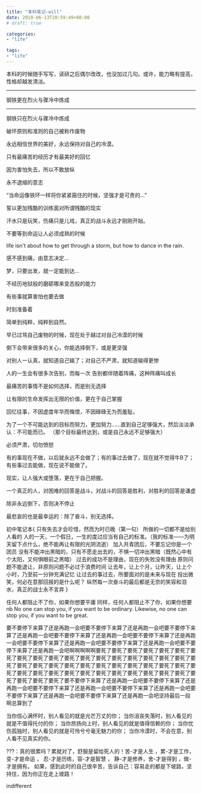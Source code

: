 ```yaml
---
title: "本科笔记-will"
date: 2018-06-13T20:59:49+08:00
# draft: true

categories:
- "life"

tags:
- "life"
---
```


本科的时候随手写写，读研之后偶尔改改，也没加过几句。或许，能力略有提高，性格却越发清淡。

---

钢铁更在烈火与骤冷中炼成

---

钢铁只在烈火与骤冷中炼成

破坏原则和准则的自己被称作废物

永远相信世界的美好，永远保持对自己的冷漠。

只有最痛苦的经历才有最美好的回忆

因为害怕失去，所以不敢放纵

永不退缩的意志

“当命运像铁环一样将你紧紧箍住的时候，坚强才是可贵的…”

誓以更加残酷的训练面对所谓残酷的现实

汗水只是玩笑，伤痛只是儿戏，真正的战斗永远才刚刚开始。

不要等到命运让人必须成熟的时候

life isn't about how to get through a storm, but how to dance in the rain.

感不感到痛，由意志决定…

梦，只要出发，就一定能到达…

不经历地狱般的磨砺哪来变态般的能力

有些事就算害怕也要去做

时刻准备着

简单到纯粹，纯粹到自然。

早已过骂自己废物的时候，现在处于越过对自己冷漠的时候

倒下会带来很多的关心，你能选择倒下，或是更坚强

对别人一认真，就知道自己输了；对自己不严肃，就知道输得更惨

人的一生会有很多次告别，而每一次
告别都伴随着阵痛，这种阵痛叫成长

最痛苦的事情不是如何选择，而是别无选择

让有限的生命发挥出无限的价值，更在于自己掌握

回忆往事，不因虚度年华而悔恨，不因碌碌无为而羞耻。

为了一个不可能达到的目标而努力，更加努力……直到自己足够强大，然后淡淡承认：不可能而已。
（那个目标最终达到，或是自己永远不足够强大）

必须严肃，切勿愤怒

有的事现在不做，以后就永远不会做了；有的事过去做了，现在就不觉得牛B了；有些事过去能做，现在说不能做了。

现实，让人强大或堕落，更在于自己把握。

一个真正的人，对困难的回答是战斗，对战斗的回答是胜利，对胜利的回答是谦虚

除非永远倒下，否则决不停止

最悲哀的也是最幸运的：除了奋斗，别无选择。

初中笔记本{
  只有失去才会珍惜，然而为时已晚（第一句）
  所做的一切都不是给别人看的
  人的一天，一个假日，一生的度过应当有自己的标准。（我的标准——为明天留下点什么，绝不能再让有限的光阴流逝）
  加入共青团后，不要忘记你是一个团员
  没有不能冲出黑暗的，只有不愿走出去的，不惧一切冲出黑暗（既然心中有个太阳，又何惧眼前之黑暗）
  过去的成功不是理由，现在的失败没有理由
  原则问题不能退让，非原则问题不必过于浪费时间
  让去年，让上个月，让昨天，让上个小时，乃至前一分钟充满记忆
  让过去的事过去，所要面对的是未来与现在
  投出微笑，何必在意那回报的是什么呢？
  纵然每一次奋斗的最后都是无奈的笑容和泪水，真正的战士永不言弃
}

任何人都阻止不了你，如果你想要平庸
同样，任何人都阻止不了你，如果你想要nb
No one can stop you, if you want to be ordinary.
Likewise, no one can stop you, if you want to be great.

要不要停下来算了还是再跑一会吧要不要停下来算了还是再跑一会吧要不要停下来算了还是再跑一会吧要不要停下来算了还是再跑一会吧要不要停下来算了还是再跑一会吧要不要停下来算了还是再跑一会吧要不要停下来算了还是再跑一会吧要不要停下来算了还是再跑一会吧啊啊啊啊啊要死了要死了要死了要死了要死了要死了要死了要死了要死了要死了要死了要死了要死了要死了要死了要死了要死了要死了要死了要死了要死了要死了要死了要死了要死了要死了要死了要死了要死了要死了要死了要死了要死了要死了要死了要死了要死了要死了要死了要死了要死了要死了要死了要死了要死了要死了要不要停下来算了还是再跑一会吧要不要停下来算了还是再跑一会吧要不要停下来算了还是再跑一会吧要不要停下来算了还是再跑一会吧要不要停下来算了还是再跑一会吧要不要停下来算了还是再跑一会吧坚持最后一段 啊总算到了

当你信心满怀时，别人看见的就是光芒万丈的你；
当你沮丧失落时，别人看见的就是不值得托付的你；
当你昂扬向上时，别人看见的就是值得信赖的你；
当你忧伤孤独时，别人看见的就是可怜兮兮毫无魅力的你；
当你冷漠时，不会在意，别人看不见真实的你。

???：真的很累吗？累就对了，舒服是留给死人的！苦-才是人生 ，累-才是工作， 变-才是命运 ， 忍-才是历练，容-才是智慧 ， 静-才是修养，舍-才是得到 ，做-才是拥有。 如果，感到此时的自己很辛苦，告诉自己：容易走的都是下坡路，坚持住，因为你正在走上坡路！

indifferent



